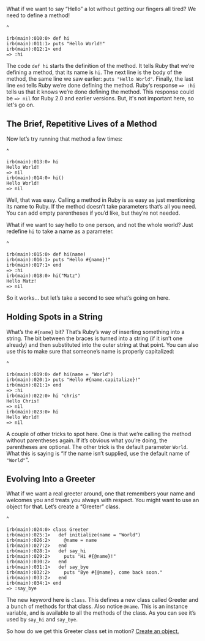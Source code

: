 
What if we want to say “Hello” a lot without getting our fingers all
tired? We need to define a method!


^
    
    irb(main):010:0> def hi
    irb(main):011:1> puts "Hello World!"
    irb(main):012:1> end
    => :hi


The code `def hi` starts the definition of the method. It tells Ruby that
we’re defining a method, that its name is `hi`. The next line is the body
of the method, the same line we saw earlier: `puts "Hello World"`.
Finally, the last line `end` tells Ruby we’re done defining the method.
Ruby’s response `=> :hi` tells us that it knows we’re done defining the
method. This response could be `=> nil` for Ruby 2.0 and earlier versions.
But, it's not important here, so let's go on.

## The Brief, Repetitive Lives of a Method

Now let’s try running that method a few times:


^
    
    irb(main):013:0> hi
    Hello World!
    => nil
    irb(main):014:0> hi()
    Hello World!
    => nil


Well, that was easy. Calling a method in Ruby is as easy as just
mentioning its name to Ruby. If the method doesn’t take parameters
that’s all you need. You can add empty parentheses if you’d like, but
they’re not needed.

What if we want to say hello to one person, and not the whole world?
Just redefine `hi` to take a name as a parameter.


^
    
    irb(main):015:0> def hi(name)
    irb(main):016:1> puts "Hello #{name}!"
    irb(main):017:1> end
    => :hi
    irb(main):018:0> hi("Matz")
    Hello Matz!
    => nil


So it works… but let’s take a second to see what’s going on here.

## Holding Spots in a String

What’s the `#{name}` bit? That’s Ruby’s way of inserting something into
a string. The bit between the braces is turned into a string (if it
isn’t one already) and then substituted into the outer string at that
point. You can also use this to make sure that someone’s name is
properly capitalized:


^
    
    irb(main):019:0> def hi(name = "World")
    irb(main):020:1> puts "Hello #{name.capitalize}!"
    irb(main):021:1> end
    => :hi
    irb(main):022:0> hi "chris"
    Hello Chris!
    => nil
    irb(main):023:0> hi
    Hello World!
    => nil


A couple of other tricks to spot here. One is that we’re calling the
method without parentheses again. If it’s obvious what you’re doing, the
parentheses are optional. The other trick is the default parameter
`World`. What this is saying is “If the name isn’t supplied, use the
default name of `"World"`”.

## Evolving Into a Greeter

What if we want a real greeter around, one that remembers your name and
welcomes you and treats you always with respect. You might want to use
an object for that. Let’s create a “Greeter” class.


^
    
    irb(main):024:0> class Greeter
    irb(main):025:1>   def initialize(name = "World")
    irb(main):026:2>     @name = name
    irb(main):027:2>   end
    irb(main):028:1>   def say_hi
    irb(main):029:2>     puts "Hi #{@name}!"
    irb(main):030:2>   end
    irb(main):031:1>   def say_bye
    irb(main):032:2>     puts "Bye #{@name}, come back soon."
    irb(main):033:2>   end
    irb(main):034:1> end
    => :say_bye


The new keyword here is `class`. This defines a new class called Greeter
and a bunch of methods for that class. Also notice `@name`. This is an
instance variable, and is available to all the methods of the class. As
you can see it’s used by `say_hi` and `say_bye`.

So how do we get this Greeter class set in motion?
[Create an object.](../3/)
